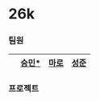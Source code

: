 # 26k

### 팀원

| |[승민*](https://github.com/seeungmin)|[마로](https://github.com/RDDcat)|[성준](https://github.com/kim-song-jun)|
|:--|:--:|:--:|:--:|

### 프로젝트


